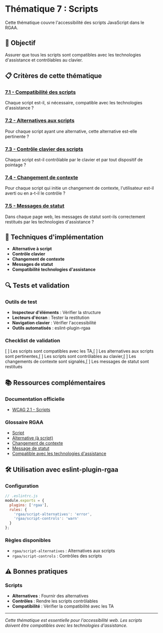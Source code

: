 # Thématique 7 : Scripts

Cette thématique couvre l'accessibilité des scripts JavaScript dans le RGAA.

## 🎯 Objectif

Assurer que tous les scripts sont compatibles avec les technologies d'assistance et contrôlables au clavier.

## 📋 Critères de cette thématique

### [7.1 - Compatibilité des scripts](7.1/)
Chaque script est-il, si nécessaire, compatible avec les technologies d'assistance ?

### [7.2 - Alternatives aux scripts](7.2/)
Pour chaque script ayant une alternative, cette alternative est-elle pertinente ?

### [7.3 - Contrôle clavier des scripts](7.3/)
Chaque script est-il contrôlable par le clavier et par tout dispositif de pointage ?

### [7.4 - Changement de contexte](7.4/)
Pour chaque script qui initie un changement de contexte, l'utilisateur est-il averti ou en a-t-il le contrôle ?

### [7.5 - Messages de statut](7.5/)
Dans chaque page web, les messages de statut sont-ils correctement restitués par les technologies d'assistance ?

## 🔧 Techniques d'implémentation

- **Alternative à script**
- **Contrôle clavier**
- **Changement de contexte**
- **Messages de statut**
- **Compatibilité technologies d'assistance**

## 🔍 Tests et validation

### Outils de test
- **Inspecteur d'éléments** : Vérifier la structure
- **Lecteurs d'écran** : Tester la restitution
- **Navigation clavier** : Vérifier l'accessibilité
- **Outils automatisés** : eslint-plugin-rgaa

### Checklist de validation
[ ] Les scripts sont compatibles avec les TA,[ ] Les alternatives aux scripts sont pertinentes,[ ] Les scripts sont contrôlables au clavier,[ ] Les changements de contexte sont signalés,[ ] Les messages de statut sont restitués

## 📚 Ressources complémentaires

### Documentation officielle
- [WCAG 2.1 - Scripts](https://www.w3.org/WAI/WCAG21/quickref/#scripts)

### Glossaire RGAA
- [Script](/rgaa/glossaire/script)
- [Alternative (à script)](/rgaa/glossaire/alternative-a-script)
- [Changement de contexte](/rgaa/glossaire/changement-de-contexte)
- [Message de statut](/rgaa/glossaire/message-de-statut)
- [Compatible avec les technologies d'assistance](/rgaa/glossaire/compatible-avec-les-technologies-d-assistance)

## 🛠️ Utilisation avec eslint-plugin-rgaa

### Configuration
```javascript
// .eslintrc.js
module.exports = {
  plugins: ['rgaa'],
  rules: {
    'rgaa/script-alternatives': 'error',
    'rgaa/script-controls': 'warn'
  }
};
```

### Règles disponibles
- `rgaa/script-alternatives` : Alternatives aux scripts
- `rgaa/script-controls` : Contrôles des scripts

## ⚠️ Bonnes pratiques

### Scripts
- **Alternatives** : Fournir des alternatives
- **Contrôles** : Rendre les scripts contrôlables
- **Compatibilité** : Vérifier la compatibilité avec les TA

---

*Cette thématique est essentielle pour l'accessibilité web. Les scripts doivent être compatibles avec les technologies d'assistance.*